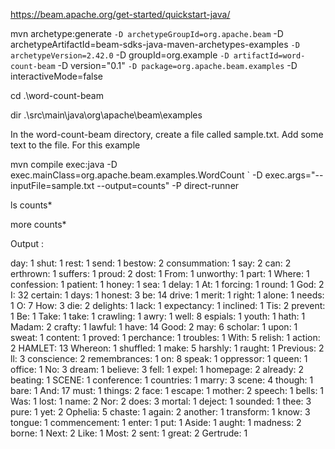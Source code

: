 https://beam.apache.org/get-started/quickstart-java/

mvn archetype:generate `
  -D archetypeGroupId=org.apache.beam `
  -D archetypeArtifactId=beam-sdks-java-maven-archetypes-examples `
  -D archetypeVersion=2.42.0 `
  -D groupId=org.example `
  -D artifactId=word-count-beam `
  -D version="0.1" `
  -D package=org.apache.beam.examples `
  -D interactiveMode=false
   
cd .\word-count-beam

dir .\src\main\java\org\apache\beam\examples

In the word-count-beam directory, create a file called sample.txt. Add some text to the file. For this example

mvn compile exec:java -D exec.mainClass=org.apache.beam.examples.WordCount `
 -D exec.args="--inputFile=sample.txt --output=counts" -P direct-runner

ls counts*
   
more counts*

Output :

day: 1
shut: 1
rest: 1
send: 1
bestow: 2
consummation: 1
say: 2
can: 2
erthrown: 1
suffers: 1
proud: 2
dost: 1
From: 1
unworthy: 1
part: 1
Where: 1
confession: 1
patient: 1
honey: 1
sea: 1
delay: 1
At: 1
forcing: 1
round: 1
God: 2
I: 32
certain: 1
days: 1
honest: 3
be: 14
drive: 1
merit: 1
right: 1
alone: 1
needs: 1
O: 7
How: 3
die: 2
delights: 1
lack: 1
expectancy: 1
inclined: 1
Tis: 2
prevent: 1
Be: 1
Take: 1
take: 1
crawling: 1
awry: 1
well: 8
espials: 1
youth: 1
hath: 1
Madam: 2
crafty: 1
lawful: 1
have: 14
Good: 2
may: 6
scholar: 1
upon: 1
sweat: 1
content: 1
proved: 1
perchance: 1
troubles: 1
With: 5
relish: 1
action: 2
HAMLET: 13
Whereon: 1
shuffled: 1
make: 5
harshly: 1
raught: 1
Previous: 2
ll: 3
conscience: 2
remembrances: 1
on: 8
speak: 1
oppressor: 1
queen: 1
office: 1
No: 3
dream: 1
believe: 3
fell: 1
expel: 1
homepage: 2
already: 2
beating: 1
SCENE: 1
conference: 1
countries: 1
marry: 3
scene: 4
though: 1
bare: 1
And: 17
must: 1
things: 2
face: 1
escape: 1
mother: 2
speech: 1
bells: 1
Was: 1
lost: 1
name: 2
Nor: 2
does: 3
mortal: 1
deject: 1
sounded: 1
thee: 3
pure: 1
yet: 2
Ophelia: 5
chaste: 1
again: 2
another: 1
transform: 1
know: 3
tongue: 1
commencement: 1
enter: 1
put: 1
Aside: 1
aught: 1
madness: 2
borne: 1
Next: 2
Like: 1
Most: 2
sent: 1
great: 2
Gertrude: 1
